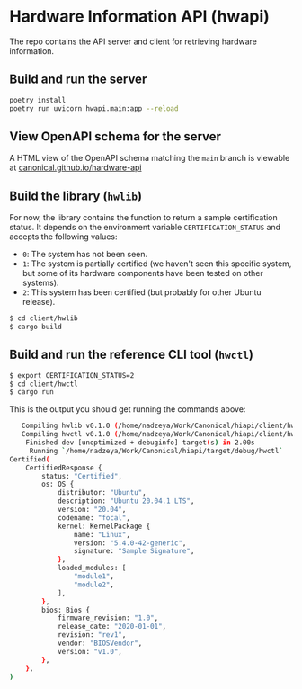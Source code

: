 # Hardware Information API (hwapi)

The repo contains the API server and client for retrieving hardware information.

## Build and run the server

```bash
poetry install
poetry run uvicorn hwapi.main:app --reload
```

## View OpenAPI schema for the server

A HTML view of the OpenAPI schema matching the `main` branch is viewable at
[canonical.github.io/hardware-api](https://canonical.github.io/hardware-api)

## Build the library (`hwlib`)

For now, the library contains the function to return a sample certification status. It depends on the environment variable `CERTIFICATION_STATUS` and accepts the following values:

* `0`: The system has not been seen.
* `1`: The system is partially certified (we haven't seen this specific system, but some of its hardware components have been tested on other systems).
* `2`: This system has been certified (but probably for other Ubuntu release).

```bash
$ cd client/hwlib
$ cargo build
```

## Build and run the reference CLI tool (`hwctl`)

```bash
$ export CERTIFICATION_STATUS=2
$ cd client/hwctl
$ cargo run
```

This is the output you should get running the commands above:

```bash
   Compiling hwlib v0.1.0 (/home/nadzeya/Work/Canonical/hiapi/client/hwlib)
   Compiling hwctl v0.1.0 (/home/nadzeya/Work/Canonical/hiapi/client/hwctl)
    Finished dev [unoptimized + debuginfo] target(s) in 2.00s
     Running `/home/nadzeya/Work/Canonical/hiapi/target/debug/hwctl`
Certified(
    CertifiedResponse {
        status: "Certified",
        os: OS {
            distributor: "Ubuntu",
            description: "Ubuntu 20.04.1 LTS",
            version: "20.04",
            codename: "focal",
            kernel: KernelPackage {
                name: "Linux",
                version: "5.4.0-42-generic",
                signature: "Sample Signature",
            },
            loaded_modules: [
                "module1",
                "module2",
            ],
        },
        bios: Bios {
            firmware_revision: "1.0",
            release_date: "2020-01-01",
            revision: "rev1",
            vendor: "BIOSVendor",
            version: "v1.0",
        },
    },
)
```
